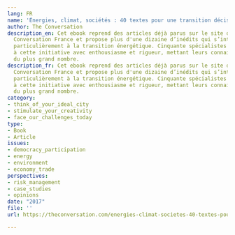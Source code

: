```yaml
---
lang: FR
name: 'Énergies, climat, sociétés : 40 textes pour une transition décisive'
author: The Conversation
description_en: Cet ebook reprend des articles déjà parus sur le site du média The
  Conversation France et propose plus d'une dizaine d’inédits qui s’intéressent tout
  particulièrement à la transition énergétique. Cinquante spécialistes ont participé
  à cette initiative avec enthousiasme et rigueur, mettant leurs connaissances à portée
  du plus grand nombre.
description_fr: Cet ebook reprend des articles déjà parus sur le site du média The
  Conversation France et propose plus d'une dizaine d’inédits qui s’intéressent tout
  particulièrement à la transition énergétique. Cinquante spécialistes ont participé
  à cette initiative avec enthousiasme et rigueur, mettant leurs connaissances à portée
  du plus grand nombre.
category:
- think_of_your_ideal_city
- stimulate_your_creativity
- face_our_challenges_today
type:
- Book
- Article
issues:
- democracy_participation
- energy
- environment
- economy_trade
perspectives:
- risk_management
- case_studies
- opinions
date: "2017"
file: ''
url: https://theconversation.com/energies-climat-societes-40-textes-pour-une-transition-decisive-88960

---
```

